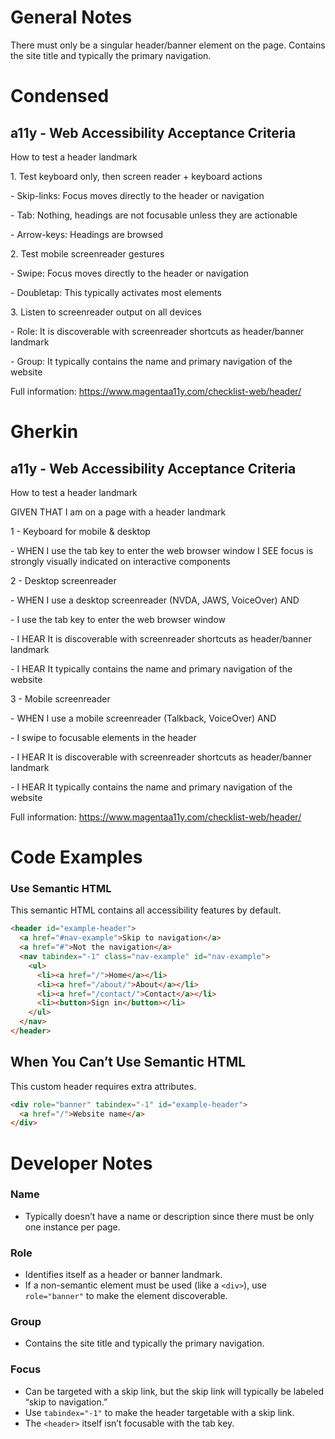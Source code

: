 # General Notes

There must only be a singular header/banner element on the page. Contains the site title and typically the primary navigation.

# Condensed

## a11y - Web Accessibility Acceptance Criteria

How to test a header landmark

1\. Test keyboard only, then screen reader + keyboard actions

\- Skip-links: Focus moves directly to the header or navigation

\- Tab: Nothing, headings are not focusable unless they are actionable

\- Arrow-keys: Headings are browsed

2\. Test mobile screenreader gestures

\- Swipe: Focus moves directly to the header or navigation

\- Doubletap: This typically activates most elements

3\. Listen to screenreader output on all devices

\- Role: It is discoverable with screenreader shortcuts as header/banner landmark

\- Group: It typically contains the name and primary navigation of the website

Full information: https://www.magentaa11y.com/checklist-web/header/

# Gherkin

## a11y - Web Accessibility Acceptance Criteria

How to test a header landmark

GIVEN THAT I am on a page with a header landmark

1 - Keyboard for mobile & desktop

\- WHEN I use the tab key to enter the web browser window I SEE focus is strongly visually indicated on interactive components

2 - Desktop screenreader

\- WHEN I use a desktop screenreader (NVDA, JAWS, VoiceOver) AND

\- I use the tab key to enter the web browser window

\- I HEAR It is discoverable with screenreader shortcuts as header/banner landmark

\- I HEAR It typically contains the name and primary navigation of the website

3 - Mobile screenreader

\- WHEN I use a mobile screenreader (Talkback, VoiceOver) AND

\- I swipe to focusable elements in the header

\- I HEAR It is discoverable with screenreader shortcuts as header/banner landmark

\- I HEAR It typically contains the name and primary navigation of the website

Full information: https://www.magentaa11y.com/checklist-web/header/

# Code Examples

### Use Semantic HTML

This semantic HTML contains all accessibility features by default.

```html
<header id="example-header">
  <a href="#nav-example">Skip to navigation</a>
  <a href="#">Not the navigation</a>
  <nav tabindex="-1" class="nav-example" id="nav-example">
    <ul>
      <li><a href="/">Home</a></li>
      <li><a href="/about/">About</a></li>
      <li><a href="/contact/">Contact</a></li>
      <li><button>Sign in</button></li>
    </ul>
  </nav>
</header>
```

## When You Can’t Use Semantic HTML

This custom header requires extra attributes.

```html
<div role="banner" tabindex="-1" id="example-header">
  <a href="/">Website name</a>
</div>
```

# Developer Notes

### Name

- Typically doesn’t have a name or description since there must be only one instance per page.

### Role

- Identifies itself as a header or banner landmark.
- If a non-semantic element must be used (like a `<div>`), use `role="banner"` to make the element discoverable.

### Group

- Contains the site title and typically the primary navigation.

### Focus

- Can be targeted with a skip link, but the skip link will typically be labeled “skip to navigation.”
- Use `tabindex="-1"` to make the header targetable with a skip link.
- The `<header>` itself isn’t focusable with the tab key.
